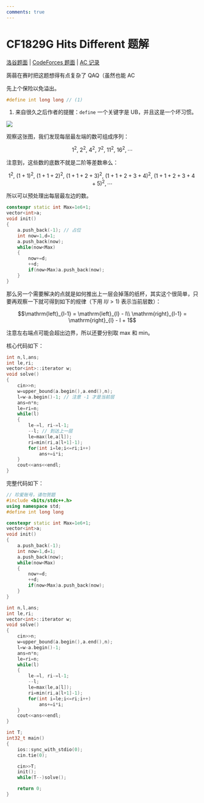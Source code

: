 ```yaml
---
comments: true
---
```


# CF1829G Hits Different 题解

[洛谷题面](https://www.luogu.com.cn/problem/CF1829G) | [CodeForces 题面](https://codeforces.com/problemset/problem/1829/G) | [AC 记录](https://www.luogu.com.cn/record/109860700)

蒟蒻在赛时把这题想得有点复杂了 QAQ（虽然也能 AC

先上个保险以免溢出。

``` cpp
#define int long long // (1)
```

1. 来自很久之后作者的提醒：`define` 一个关键字是 UB，并且这是一个坏习惯。

![](https://cdn.luogu.com.cn/upload/vjudge_pic/CF1829G/e0a8819b39df73d7be64e1bb568b787d59d3e814.png)

观察这张图，我们发现每层最左端的数可组成序列：

$$1^2,\ 2^2,\ 4^2,\ 7^2,\ 11^2,\ 16^2,\cdots$$

注意到，这些数的底数不就是二阶等差数串么：

$$1^2,\ (1+1)^2,\ (1+1+2)^2,\ (1+1+2+3)^2,\ (1+1+2+3+4)^2,\ (1+1+2+3+4+5)^2,\cdots$$

所以可以预处理出每层最左边的数。

``` cpp
constexpr static int Max=1e6+1;
vector<int>a;
void init()
{
    a.push_back(-1); // 占位
    int now=1,d=1;
    a.push_back(now);
    while(now<Max)
    {
        now+=d;
        ++d;
        if(now<Max)a.push_back(now);
    }
}
```

那么另一个需要解决的点就是如何推出上一层会掉落的纸杯，其实这个很简单，只要再观察一下就可得到如下的规律（下用 $l(l>1)$ 表示当前层数）：

$$\mathrm{left}_{l-1} = \mathrm{left}_{l} - l\\
\mathrm{right}_{l-1} = \mathrm{right}_{l} - l + 1$$

注意左右端点可能会超出边界，所以还要分别取 $\mathrm{max}$ 和 $\mathrm{min}$。

核心代码如下：

``` cpp
int n,l,ans;
int le,ri;
vector<int>::iterator w;
void solve()
{
    cin>>n;
    w=upper_bound(a.begin(),a.end(),n);
    l=w-a.begin()-1; // 注意 -1 才是当前层
    ans=n*n;
    le=ri=n;
    while(l)
    {
        le-=l, ri-=l-1;
        --l; // 到达上一层
        le=max(le,a[l]);
        ri=min(ri,a[l+1]-1);
        for(int i=le;i<=ri;i++)
            ans+=i*i;
    }
    cout<<ans<<endl;
}
```

完整代码如下：

``` cpp
// 珍爱账号，请勿贺题
#include <bits/stdc++.h>
using namespace std;
#define int long long

constexpr static int Max=1e6+1;
vector<int>a;
void init()
{
    a.push_back(-1);
    int now=1,d=1;
    a.push_back(now);
    while(now<Max)
    {
        now+=d;
        ++d;
        if(now<Max)a.push_back(now);
    }
}

int n,l,ans;
int le,ri;
vector<int>::iterator w;
void solve()
{
    cin>>n;
    w=upper_bound(a.begin(),a.end(),n);
    l=w-a.begin()-1;
    ans=n*n;
    le=ri=n;
    while(l)
    {
        le-=l, ri-=l-1;
        --l;
        le=max(le,a[l]);
        ri=min(ri,a[l+1]-1);
        for(int i=le;i<=ri;i++)
            ans+=i*i;
    }
    cout<<ans<<endl;
}

int T;
int32_t main()
{
    ios::sync_with_stdio(0);
    cin.tie(0);

    cin>>T;
    init();
    while(T--)solve();

    return 0;
}

```
